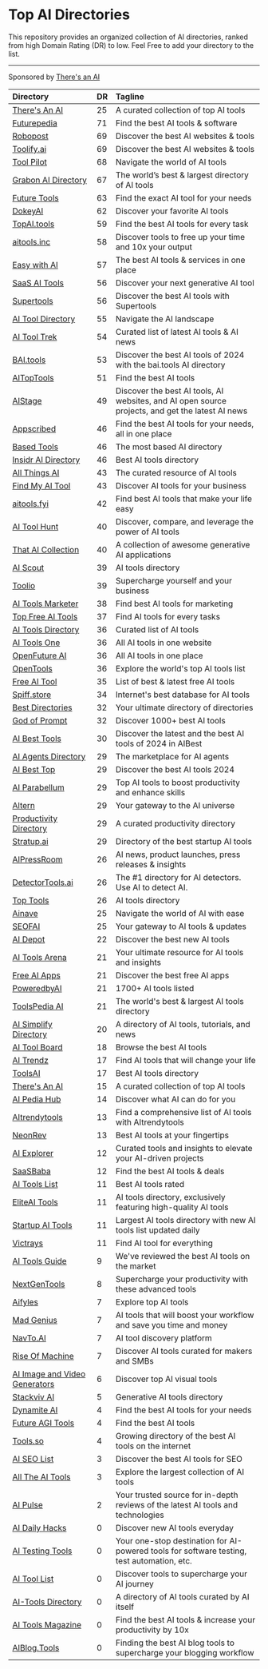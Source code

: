 # Top AI Directories

This repository provides an organized collection of AI directories, ranked from high Domain Rating (DR) to low. Feel Free to add your directory to the list.

---

Sponsored by [There's an AI](https://theresanai.com)



| Directory | DR | Tagline |
|:----------|:----------|:----------|
| [There's An AI](https://directory.surf/go/theres-an-ai) | 25 | A curated collection of top AI tools |
| [Futurepedia](https://directory.surf/go/futurepedia) | 71 | Find the best AI tools & software |
| [Robopost](https://directory.surf/go/robopost) | 69 | Discover the best AI websites & tools |
| [Toolify.ai](https://directory.surf/go/toolify-ai) | 69 | Discover the best AI websites & tools |
| [Tool Pilot](https://directory.surf/go/tool-pilot) | 68 | Navigate the world of AI tools |
| [Grabon AI Directory](https://directory.surf/go/grabon-ai-directory) | 67 | The world’s best & largest directory of AI tools |
| [Future Tools](https://directory.surf/go/future-tools) | 63 | Find the exact AI tool for your needs |
| [DokeyAI](https://directory.surf/go/dokeyai) | 62 | Discover your favorite AI tools |
| [TopAI.tools](https://directory.surf/go/topai-tools) | 59 | Find the best AI tools for every task |
| [aitools.inc](https://directory.surf/go/aitools-inc) | 58 | Discover tools to free up your time and 10x your output |
| [Easy with AI](https://directory.surf/go/easy-with-ai) | 57 | The best AI tools & services in one place |
| [SaaS AI Tools](https://directory.surf/go/saas-ai-tools) | 56 | Discover your next generative AI tool |
| [Supertools](https://directory.surf/go/supertools) | 56 | Discover the best AI tools with Supertools |
| [AI Tool Directory](https://directory.surf/go/ai-tool-directory) | 55 | Navigate the AI landscape |
| [AI Tool Trek](https://directory.surf/go/ai-tool-trek) | 54 | Curated list of latest AI tools & AI news |
| [BAI.tools](https://directory.surf/go/bai-tools) | 53 | Discover the best AI tools of 2024 with the bai.tools AI directory |
| [AITopTools](https://directory.surf/go/aitoptools) | 51 | Find the best AI tools |
| [AIStage](https://directory.surf/go/aistage) | 49 | Discover the best AI tools, AI websites, and AI open source projects, and get the latest AI news |
| [Appscribed](https://directory.surf/go/appscribed) | 46 | Find the best AI tools for your needs, all in one place |
| [Based Tools](https://directory.surf/go/based-tools) | 46 | The most based AI directory |
| [Insidr AI Directory](https://directory.surf/go/insidr-ai-directory) | 46 | Best AI tools directory |
| [All Things AI](https://directory.surf/go/all-things-ai) | 43 | The curated resource of AI tools |
| [Find My AI Tool](https://directory.surf/go/find-my-ai-tool) | 43 | Discover AI tools for your business |
| [aitools.fyi](https://directory.surf/go/aitools-fyi) | 42 | Find best AI tools that make your life easy |
| [AI Tool Hunt](https://directory.surf/go/ai-tool-hunt) | 40 | Discover, compare, and leverage the power of AI tools |
| [That AI Collection](https://directory.surf/go/that-ai-collection) | 40 | A collection of awesome generative AI applications |
| [AI Scout](https://directory.surf/go/ai-scout) | 39 | AI tools directory |
| [Toolio](https://directory.surf/go/toolio) | 39 | Supercharge yourself and your business |
| [AI Tools Marketer](https://directory.surf/go/ai-tools-marketer) | 38 | Find best AI tools for marketing |
| [Top Free AI Tools](https://directory.surf/go/top-free-ai-tools) | 37 | Find AI tools for every tasks |
| [AI Tools Directory](https://directory.surf/go/ai-tools-directory-2) | 36 | Curated list of AI tools |
| [AI Tools One](https://directory.surf/go/ai-tools-one) | 36 | All AI tools in one website |
| [OpenFuture AI](https://directory.surf/go/openfuture-ai) | 36 | All AI tools in one place |
| [OpenTools](https://directory.surf/go/opentools) | 36 | Explore the world's top AI tools list |
| [Free AI Tool](https://directory.surf/go/free-ai-tool) | 35 | List of best & latest free AI tools |
| [Spiff.store](https://directory.surf/go/spiff-store) | 34 | Internet's best database for AI tools |
| [Best Directories](https://directory.surf/go/best-directories) | 32 | Your ultimate directory of directories |
| [God of Prompt](https://directory.surf/go/god-of-prompt) | 32 | Discover 1000+ best AI tools |
| [AI Best Tools](https://directory.surf/go/ai-best-tools) | 30 | Discover the latest and the best AI tools of 2024 in AIBest |
| [AI Agents Directory](https://directory.surf/go/ai-agents-directory) | 29 | The marketplace for AI agents |
| [AI Best Top](https://directory.surf/go/ai-best-top) | 29 | Discover the best AI tools 2024 |
| [AI Parabellum](https://directory.surf/go/ai-parabellum) | 29 | Top AI tools to boost productivity and enhance skills |
| [Altern](https://directory.surf/go/altern) | 29 | Your gateway to the AI universe |
| [Productivity Directory](https://directory.surf/go/productivity-directory) | 29 | A curated productivity directory |
| [Stratup.ai](https://directory.surf/go/stratup-ai) | 29 | Directory of the best startup AI tools |
| [AIPressRoom](https://directory.surf/go/aipressroom) | 26 | AI news, product launches, press releases & insights |
| [DetectorTools.ai](https://directory.surf/go/detectortools-ai) | 26 | The #1 directory for AI detectors. Use AI to detect AI. |
| [Top Tools](https://directory.surf/go/top-tools) | 26 | AI tools directory |
| [Ainave](https://directory.surf/go/ainave) | 25 | Navigate the world of AI with ease |
| [SEOFAI](https://directory.surf/go/seofai) | 25 | Your gateway to AI tools & updates |
| [AI Depot](https://directory.surf/go/ai-depot) | 22 | Discover the best new AI tools |
| [AI Tools Arena](https://directory.surf/go/ai-tools-arena) | 21 | Your ultimate resource for AI tools and insights |
| [Free AI Apps](https://directory.surf/go/free-ai-apps) | 21 | Discover the best free AI apps |
| [PoweredbyAI](https://directory.surf/go/poweredbyai) | 21 | 1700+ AI tools listed |
| [ToolsPedia AI](https://directory.surf/go/toolspedia-ai) | 21 | The world's best & largest AI tools directory |
| [AI Simplify Directory](https://directory.surf/go/ai-simplify-directory) | 20 | A directory of AI tools, tutorials, and news |
| [AI Tool Board](https://directory.surf/go/ai-tool-board) | 18 | Browse the best AI tools |
| [AI Trendz](https://directory.surf/go/ai-trendz) | 17 | Find AI tools that will change your life |
| [ToolsAI](https://directory.surf/go/toolsai) | 17 | Best AI tools directory |
| [There's An AI](https://directory.surf/go/theres-an-ai) | 15 | A curated collection of top AI tools |
| [AI Pedia Hub](https://directory.surf/go/ai-pedia-hub) | 14 | Discover what AI can do for you |
| [AItrendytools](https://directory.surf/go/aitrendytools) | 13 | Find a comprehensive list of AI tools with AItrendytools |
| [NeonRev](https://directory.surf/go/neonrev) | 13 | Best AI tools at your fingertips |
| [AI Explorer](https://directory.surf/go/ai-explorer) | 12 | Curated tools and insights to elevate your AI-driven projects |
| [SaaSBaba](https://directory.surf/go/saasbaba) | 12 | Find the best AI tools & deals |
| [AI Tools List](https://directory.surf/go/ai-tools-list) | 11 | Best AI tools rated |
| [EliteAI Tools](https://directory.surf/go/eliteai-tools) | 11 | AI tools directory, exclusively featuring high-quality AI tools |
| [Startup AI Tools](https://directory.surf/go/startup-ai-tools) | 11 | Largest AI tools directory with new AI tools list updated daily |
| [Victrays](https://directory.surf/go/victrays) | 11 | Find AI tool for everything |
| [AI Tools Guide](https://directory.surf/go/ai-tools-guide) | 9 | We've reviewed the best AI tools on the market |
| [NextGenTools](https://directory.surf/go/nextgentools) | 8 | Supercharge your productivity with these advanced tools |
| [Aifyles](https://directory.surf/go/aifyles) | 7 | Explore top AI tools |
| [Mad Genius](https://directory.surf/go/mad-genius) | 7 | AI tools that will boost your workflow and save you time and money |
| [NavTo.AI](https://directory.surf/go/navto-ai) | 7 | AI tool discovery platform |
| [Rise Of Machine](https://directory.surf/go/rise-of-machine) | 7 | Discover AI tools curated for makers and SMBs |
| [AI Image and Video Generators](https://directory.surf/go/ai-image-and-video-generators) | 6 | Discover top AI visual tools |
| [Stackviv AI](https://directory.surf/go/stackviv-ai) | 5 | Generative AI tools directory  |
| [Dynamite AI](https://directory.surf/go/dynamite-ai) | 4 | Find the best AI tools for your needs |
| [Future AGI Tools](https://directory.surf/go/future-agi-tools) | 4 | Find the best AI tools |
| [Tools.so](https://directory.surf/go/tools-so) | 4 | Growing directory of the best AI tools on the internet |
| [AI SEO List](https://directory.surf/go/ai-seo-list) | 3 | Discover the best AI tools for SEO |
| [All The AI Tools](https://directory.surf/go/all-the-ai-tools) | 3 | Explore the largest collection of AI tools |
| [AI Pulse](https://directory.surf/go/ai-pulse) | 2 | Your trusted source for in-depth reviews of the latest AI tools and technologies |
| [AI Daily Hacks](https://directory.surf/go/ai-daily-hacks) | 0 | Discover new AI tools everyday |
| [AI Testing Tools](https://directory.surf/go/ai-testing-tools) | 0 | Your one-stop destination for AI-powered tools for software testing, test automation, etc. |
| [AI Tool List](https://directory.surf/go/ai-tool-list) | 0 | Discover tools to supercharge your AI journey |
| [AI-Tools Directory](https://directory.surf/go/ai-tools-directory) | 0 | A directory of AI tools curated by AI itself |
| [AI Tools Magazine](https://directory.surf/go/ai-tools-magazine) | 0 | Find the best AI tools & increase your productivity by 10x |
| [AIBlog.Tools](https://directory.surf/go/aiblog-tools) | 0 | Finding the best AI blog tools to supercharge your blogging workflow |
